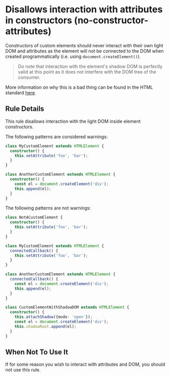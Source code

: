 # Disallows interaction with attributes in constructors (no-constructor-attributes)

Constructors of custom elements should never interact with their own light DOM and attributes as the element will not be connected to the DOM when created programmatically (i.e. using `document.createElement()`).

> Do note that interaction with the element's shadow DOM is perfectly valid at this point as it does not interfere with
> the DOM tree of the consumer.

More information on why this is a bad thing can be found in the HTML
standard [here](https://html.spec.whatwg.org/multipage/custom-elements.html#custom-element-conformance).

## Rule Details

This rule disallows interaction with the light DOM inside element constructors.

The following patterns are considered warnings:

```ts
class MyCustomElement extends HTMLElement {
  constructor() {
    this.setAttribute('foo', 'bar');
  }
}

class AnotherCustomElement extends HTMLElement {
  constructor() {
    const el = document.createElement('div');
    this.append(el);
  }
}
```

The following patterns are not warnings:

```ts
class NotACustomElement {
  constructor() {
    this.setAttribute('foo', 'bar');
  }
}

class MyCustomElement extends HTMLElement {
  connectedCallback() {
    this.setAttribute('foo', 'bar');
  }
}

class AnotherCustomElement extends HTMLElement {
  connectedCallback() {
    const el = document.createElement('div');
    this.append(el);
  }
}

class CustomElementWithShadowDOM extends HTMLElement {
  constructor() {
    this.attachShadow({mode: 'open'});
    const el = document.createElement('div');
    this.shadowRoot.append(el);
  }
}
```

## When Not To Use It

If for some reason you wish to interact with attributes and DOM, you
should not use this rule.
